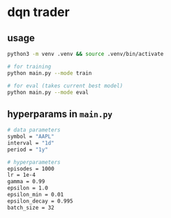 # dqn trader

## usage

```bash
python3 -m venv .venv && source .venv/bin/activate
```

```bash
# for training
python main.py --mode train

# for eval (takes current best model)
python main.py --mode eval
```

## hyperparams in `main.py`

```bash
# data parameters
symbol = "AAPL"
interval = "1d"
period = "1y"

# hyperparameters
episodes = 1000
lr = 1e-4
gamma = 0.99
epsilon = 1.0
epsilon_min = 0.01
epsilon_decay = 0.995
batch_size = 32
```
